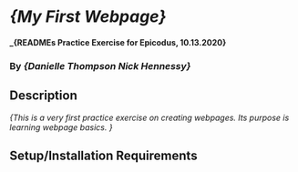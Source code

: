 # _{My First Webpage}_

#### _{READMEs Practice Exercise for Epicodus, 10.13.2020}

### By _**{Danielle Thompson Nick Hennessy}**_

## Description
_{This is a very first practice exercise on creating webpages. Its purpose is learning webpage basics. }_
## Setup/Installation Requirements

<!--- N/A at this time because of webpage basic function.>

# Technologies Used

<ol>
  <li>HTML</li>
  <li>Markdown</li>
</ol>

### License

Copyright (c) 2020 **_{Danielle Thompson, Nick Hennessy}_**